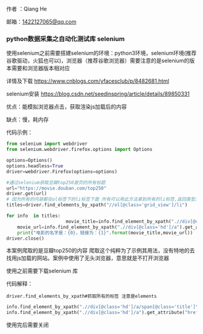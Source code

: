 作者 ：Qiang He

邮箱：1422127065@qq.com



### python数据采集之自动化测试库 selenium

使用selenium之前需要搭建selenium的环境：python3环境，selenium环境(推荐谷歌驱动，火狐也可以)，浏览器（推荐谷歌浏览器）需要注意的是selenium的版本需要和浏览器版本相对应

详情及下载 https://www.cnblogs.com/yfacesclub/p/8482681.html 

selenium安装 https://blog.csdn.net/seedinspring/article/details/89850331 

优点：能模拟浏览器点击，获取渲染js加载后的内容    

缺点：慢，耗内存

代码示例：

```python
from selenium import webdriver
from selenium.webdriver.firefox.options import Options

options=Options()
options.headless=True
driver=webdriver.Firefox(options=options)

#通过selenium获取豆瓣top250首页的所有标题
url="https://movie.douban.com/top250"
driver.get(url)
# 因为所有的内容都在ol标签下的li标签下面 所有可以用此方法拿到所有的li标签,返回类型为list
titles=driver.find_elements_by_xpath("//ol[@class='grid_view']/li")

for info  in titles:
    			      movie_title=info.find_element_by_xpath(".//div[@class='hd']/a/span[@class='title']").text
    movie_url=info.find_element_by_xpath(".//div[@class='hd']/a").get_attribute("href")
    print("电影的名字是：{0}，链接为：{1}".format(movie_title,movie_url))
driver.close()
```

本案例爬取的是豆瓣top250的内容 爬取这个纯粹为了示例其用法，没有特地的去找用js加载的网站。案例中使用了无头浏览器，意思就是不打开浏览器

使用之前需要下载selenium 库 

代码解释：

```
driver.find_elements_by_xpath#抓取所有的标签 注意是elements
```



```python
info.find_element_by_xpath(".//div[@class='hd']/a/span[@class='title']").text#当前标签下的电影名字 是文本，获取内容用.text
info.find_element_by_xpath(".//div[@class='hd']/a").get_attribute("href")#获取当前标签下的链接 是属性内的值 用.get_attribute("href")
```

使用完后需要关闭
